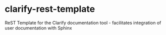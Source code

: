 # clarify-rest-template
ReST Template for the Clarify documentation tool - facilitates integration of user documentation with Sphinx
